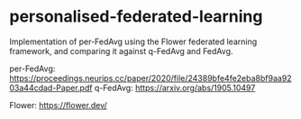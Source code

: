 # personalised-federated-learning

Implementation of per-FedAvg using the Flower federated learning framework, and comparing it against q-FedAvg and FedAvg.

per-FedAvg: https://proceedings.neurips.cc/paper/2020/file/24389bfe4fe2eba8bf9aa9203a44cdad-Paper.pdf
q-FedAvg: https://arxiv.org/abs/1905.10497

Flower: https://flower.dev/
